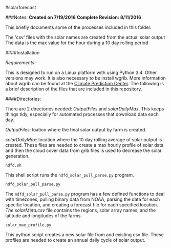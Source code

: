 #solarforecast

###Notes:
**Created on 7/19/2016**
**Complete Revision: 8/11/2016**

This briefly documents some of the processes included in this folder.

The 'csv' files with the solar names are created from the actual solar output
The data is the max value for the hour during a 10 day rolling period

####Installation 

*Requirements*

This is designed to run on a Linux platform with using Python 3.4.  Other versions may work.  It is also necessary to be install wgrib.  More information about wgrib can be found at the [Climate Prediction Center](http://www.cpc.ncep.noaa.gov/products/wesley/wgrib.html).  The following is a brief description of the files that are included in this repository. 

####Directories:

There are 2 directories needed: *OutputFiles* and *solarDailyMax*.  This keeps things tidy, especially for automated processes that download data each day.  

*OutputFiles:* loation where the final solar output by farm is created.

*solarDailyMax:* location where the 10 day rolling average of solar output is created.  These files are needed to create a max hourly profile of solar data and then the cloud cover data from grib files is used to decrease the solar generation.

```ndfd.sh```

This shell script runs the `ndfd_solar_pull_parse.py` program.  

```ndfd_solar_pull_parse.py```

The `ndfd_solar_pull_parse.py` program has a few defined functions to deal with timezones, pulling binary data from NOAA, parsing the data for each specific location, and creating a forecast file for each specified location.  *The solarMeta.csv* file contains the regions, solar array names, and the latitude and longitudes of the farms.  

```solar_max_profile.py```

This python script creates a new solar file from and existing csv file.  These profiles are needed to create an annual daily cycle of solar output. 
